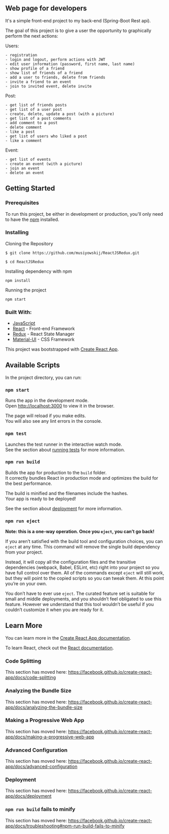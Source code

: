 ## Web page for developers
  It's a simple front-end project to my back-end (Spring-Boot Rest api).

  The goal of this project is to give a user the opportunity to graphically perform the next actions:
    
Users:

```
- registration
- login and logout, perform actions with JWT
- edit user information (password, first name, last name)
- show profile of a friend
- show list of friends of a friend
- add a user to friends, delete from friends
- invite a friend to an event
- join to invited event, delete invite
```
 
Post:
    
```
- get list of friends posts
- get list of a user post
- create, delete, update a post (with a picture)
- get list of a post comments
- add comment to a post 
- delete comment 
- like a post
- get list of users who liked a post
- like a comment
``` 
    
Event: 
    
```
- get list of events
- create an event (with a picture)
- join an event
- delete an event
```
  
## Getting Started


### Prerequisites

To run this project, be either in development or production, you'll only need to have the [npm](https://www.npmjs.com/) installed.

### Installing
  
Cloning the Repository
```
$ git clone https://github.com/musiyowskij/ReactJSRedux.git

$ cd ReactJSRedux
```

Installing dependency with npm

```
npm install
```

Running the project

```
npm start
```
  
  
### Built With: 
  * [JavaScript](https://javascript.info/js)
  * [React](https://reactjs.org/) - Front-end Framework 
  * [Redux](https://redux.js.org/) - React State Manager
  * [Material-UI](https://material-ui.com/) - CSS Framework
  

  
  





This project was bootstrapped with [Create React App](https://github.com/facebook/create-react-app).

## Available Scripts

In the project directory, you can run:

### `npm start`

Runs the app in the development mode.<br />
Open [http://localhost:3000](http://localhost:3000) to view it in the browser.

The page will reload if you make edits.<br />
You will also see any lint errors in the console.

### `npm test`

Launches the test runner in the interactive watch mode.<br />
See the section about [running tests](https://facebook.github.io/create-react-app/docs/running-tests) for more information.

### `npm run build`

Builds the app for production to the `build` folder.<br />
It correctly bundles React in production mode and optimizes the build for the best performance.

The build is minified and the filenames include the hashes.<br />
Your app is ready to be deployed!

See the section about [deployment](https://facebook.github.io/create-react-app/docs/deployment) for more information.

### `npm run eject`

**Note: this is a one-way operation. Once you `eject`, you can’t go back!**

If you aren’t satisfied with the build tool and configuration choices, you can `eject` at any time. This command will remove the single build dependency from your project.

Instead, it will copy all the configuration files and the transitive dependencies (webpack, Babel, ESLint, etc) right into your project so you have full control over them. All of the commands except `eject` will still work, but they will point to the copied scripts so you can tweak them. At this point you’re on your own.

You don’t have to ever use `eject`. The curated feature set is suitable for small and middle deployments, and you shouldn’t feel obligated to use this feature. However we understand that this tool wouldn’t be useful if you couldn’t customize it when you are ready for it.

## Learn More

You can learn more in the [Create React App documentation](https://facebook.github.io/create-react-app/docs/getting-started).

To learn React, check out the [React documentation](https://reactjs.org/).

### Code Splitting

This section has moved here: https://facebook.github.io/create-react-app/docs/code-splitting

### Analyzing the Bundle Size

This section has moved here: https://facebook.github.io/create-react-app/docs/analyzing-the-bundle-size

### Making a Progressive Web App

This section has moved here: https://facebook.github.io/create-react-app/docs/making-a-progressive-web-app

### Advanced Configuration

This section has moved here: https://facebook.github.io/create-react-app/docs/advanced-configuration

### Deployment

This section has moved here: https://facebook.github.io/create-react-app/docs/deployment

### `npm run build` fails to minify

This section has moved here: https://facebook.github.io/create-react-app/docs/troubleshooting#npm-run-build-fails-to-minify
